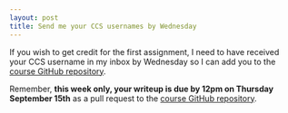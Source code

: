```yaml
---
layout: post
title: Send me your CCS usernames by Wednesday
---
```


If you wish to get credit for the first assignment, I need to have received your
CCS username in my inbox by Wednesday so I can add you to the [course GitHub
repository](https://github.ccs.neu.edu/heather/cs7680).

Remember, **this week only, your writeup is due by 12pm on Thursday September
15th** as a pull request to the [course GitHub
repository](https://github.ccs.neu.edu/heather/cs7680).